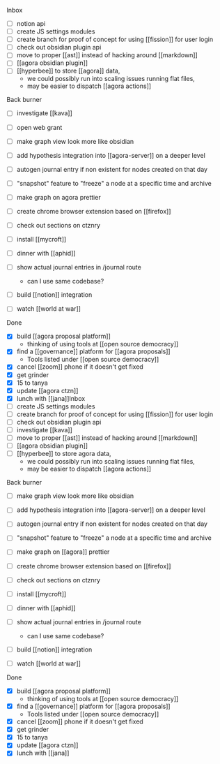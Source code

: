 Inbox
- [ ] notion api
- [ ] create JS settings modules
- [ ] create branch for proof of concept for using [[fission]] for user login
- [ ] check out obsidian plugin api
- [ ] move to proper [[ast]] instead of hacking around [[markdown]]
- [ ] [[agora obsidian plugin]]
- [ ] [[hyperbee]] to store [[agora]] data, 
	- we could possibly run into scaling issues running flat files, 
	- may be easier to dispatch [[agora actions]]

Back burner
- [ ] investigate [[kava]]
- [ ] open web grant
- [ ] make graph view look more like obsidian
- [ ] add hypothesis integration into [[agora-server]] on a deeper level
- [ ] autogen journal entry if non existent for nodes created on that day
- [ ] "snapshot" feature to "freeze" a node at a specific time and archive
- [ ] make graph on agora prettier
- [ ] create chrome browser extension based on [[firefox]]
- [ ] check out sections on ctznry
- [ ] install [[mycroft]]
- [ ] dinner with [[aphid]]
- [ ] show actual journal entries in /journal route
	- can I use same codebase?
- [ ] build [[notion]] integration
- [ ] watch [[world at war]]


Done
- [x] build [[agora proposal platform]]
	- thinking of using tools at [[open source democracy]]
- [x] find a [[governance]] platform for [[agora proposals]]
	- Tools listed under [[open source democracy]]
- [x] cancel [[zoom]] phone if it doesn't get fixed
- [x] get grinder
- [x] 15 to tanya
- [x] update [[agora ctzn]]
- [x] lunch with [[jana]]Inbox
- [ ] create JS settings modules
- [ ] create branch for proof of concept for using [[fission]] for user login
- [ ] check out obsidian plugin api
- [ ] investigate [[kava]]
- [ ] move to proper [[ast]] instead of hacking around [[markdown]]
- [ ] [[agora obsidian plugin]]
- [ ] [[hyperbee]] to store agora data, 
	- we could possibly run into scaling issues running flat files, 
	- may be easier to dispatch [[agora actions]]

Back burner
- [ ] make graph view look more like obsidian
- [ ] add hypothesis integration into [[agora-server]] on a deeper level
- [ ] autogen journal entry if non existent for nodes created on that day
- [ ] "snapshot" feature to "freeze" a node at a specific time and archive
- [ ] make graph on [[agora]] prettier
- [ ] create chrome browser extension based on [[firefox]]
- [ ] check out sections on ctznry
- [ ] install [[mycroft]]
- [ ] dinner with [[aphid]]
- [ ] show actual journal entries in /journal route
	- can I use same codebase?
- [ ] build [[notion]] integration
- [ ] watch [[world at war]]


Done
- [x] build [[agora proposal platform]]
	- thinking of using tools at [[open source democracy]]
- [x] find a [[governance]] platform for [[agora proposals]]
	- Tools listed under [[open source democracy]]
- [x] cancel [[zoom]] phone if it doesn't get fixed
- [x] get grinder
- [x] 15 to tanya
- [x] update [[agora ctzn]]
- [x] lunch with [[jana]]